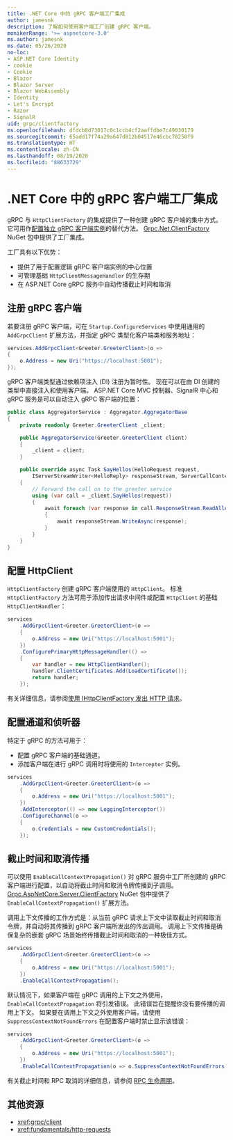 ```yaml
---
title: .NET Core 中的 gRPC 客户端工厂集成
author: jamesnk
description: 了解如何使用客户端工厂创建 gRPC 客户端。
monikerRange: '>= aspnetcore-3.0'
ms.author: jamesnk
ms.date: 05/26/2020
no-loc:
- ASP.NET Core Identity
- cookie
- Cookie
- Blazor
- Blazor Server
- Blazor WebAssembly
- Identity
- Let's Encrypt
- Razor
- SignalR
uid: grpc/clientfactory
ms.openlocfilehash: dfdcb8d73017c0c1ccb4cf2aaffdbe7c49030179
ms.sourcegitcommit: 65add17f74a29a647d812b04517e46cbc78258f9
ms.translationtype: HT
ms.contentlocale: zh-CN
ms.lasthandoff: 08/19/2020
ms.locfileid: "88633729"
---
```

# <a name="grpc-client-factory-integration-in-net-core"></a>.NET Core 中的 gRPC 客户端工厂集成

gRPC 与 `HttpClientFactory` 的集成提供了一种创建 gRPC 客户端的集中方式。 它可用作[配置独立 gRPC 客户端实例](xref:grpc/client)的替代方法。 [Grpc.Net.ClientFactory](https://www.nuget.org/packages/Grpc.Net.ClientFactory) NuGet 包中提供了工厂集成。

工厂具有以下优势：

* 提供了用于配置逻辑 gRPC 客户端实例的中心位置
* 可管理基础 `HttpClientMessageHandler` 的生存期
* 在 ASP.NET Core gRPC 服务中自动传播截止时间和取消

## <a name="register-grpc-clients"></a>注册 gRPC 客户端

若要注册 gRPC 客户端，可在 `Startup.ConfigureServices` 中使用通用的 `AddGrpcClient` 扩展方法，并指定 gRPC 类型化客户端类和服务地址：

```csharp
services.AddGrpcClient<Greeter.GreeterClient>(o =>
{
    o.Address = new Uri("https://localhost:5001");
});
```

gRPC 客户端类型通过依赖项注入 (DI) 注册为暂时性。 现在可以在由 DI 创建的类型中直接注入和使用客户端。 ASP.NET Core MVC 控制器、SignalR 中心和 gRPC 服务是可以自动注入 gRPC 客户端的位置：

```csharp
public class AggregatorService : Aggregator.AggregatorBase
{
    private readonly Greeter.GreeterClient _client;

    public AggregatorService(Greeter.GreeterClient client)
    {
        _client = client;
    }

    public override async Task SayHellos(HelloRequest request,
        IServerStreamWriter<HelloReply> responseStream, ServerCallContext context)
    {
        // Forward the call on to the greeter service
        using (var call = _client.SayHellos(request))
        {
            await foreach (var response in call.ResponseStream.ReadAllAsync())
            {
                await responseStream.WriteAsync(response);
            }
        }
    }
}
```

## <a name="configure-httpclient"></a>配置 HttpClient

`HttpClientFactory` 创建 gRPC 客户端使用的 `HttpClient`。 标准 `HttpClientFactory` 方法可用于添加传出请求中间件或配置 `HttpClient` 的基础 `HttpClientHandler`：

```csharp
services
    .AddGrpcClient<Greeter.GreeterClient>(o =>
    {
        o.Address = new Uri("https://localhost:5001");
    })
    .ConfigurePrimaryHttpMessageHandler(() =>
    {
        var handler = new HttpClientHandler();
        handler.ClientCertificates.Add(LoadCertificate());
        return handler;
    });
```

有关详细信息，请参阅[使用 IHttpClientFactory 发出 HTTP 请求](xref:fundamentals/http-requests)。

## <a name="configure-channel-and-interceptors"></a>配置通道和侦听器

特定于 gRPC 的方法可用于：

* 配置 gRPC 客户端的基础通道。
* 添加客户端在进行 gRPC 调用时将使用的 `Interceptor` 实例。

```csharp
services
    .AddGrpcClient<Greeter.GreeterClient>(o =>
    {
        o.Address = new Uri("https://localhost:5001");
    })
    .AddInterceptor(() => new LoggingInterceptor())
    .ConfigureChannel(o =>
    {
        o.Credentials = new CustomCredentials();
    });
```

## <a name="deadline-and-cancellation-propagation"></a>截止时间和取消传播

可以使用 `EnableCallContextPropagation()` 对 gRPC 服务中工厂所创建的 gRPC 客户端进行配置，以自动将截止时间和取消令牌传播到子调用。 [Grpc.AspNetCore.Server.ClientFactory](https://www.nuget.org/packages/Grpc.AspNetCore.Server.ClientFactory) NuGet 包中提供了 `EnableCallContextPropagation()` 扩展方法。

调用上下文传播的工作方式是：从当前 gRPC 请求上下文中读取截止时间和取消令牌，并自动将其传播到 gRPC 客户端所发出的传出调用。 调用上下文传播是确保复杂的嵌套 gRPC 场景始终传播截止时间和取消的一种极佳方式。

```csharp
services
    .AddGrpcClient<Greeter.GreeterClient>(o =>
    {
        o.Address = new Uri("https://localhost:5001");
    })
    .EnableCallContextPropagation();
```

默认情况下，如果客户端在 gRPC 调用的上下文之外使用，`EnableCallContextPropagation` 将引发错误。 此错误旨在提醒你没有要传播的调用上下文。 如果要在调用上下文之外使用客户端，请使用 `SuppressContextNotFoundErrors` 在配置客户端时禁止显示该错误：

```csharp
services
    .AddGrpcClient<Greeter.GreeterClient>(o =>
    {
        o.Address = new Uri("https://localhost:5001");
    })
    .EnableCallContextPropagation(o => o.SuppressContextNotFoundErrors = true);
```

有关截止时间和 RPC 取消的详细信息，请参阅 [RPC 生命周期](https://www.grpc.io/docs/guides/concepts/#rpc-life-cycle)。

## <a name="additional-resources"></a>其他资源

* <xref:grpc/client>
* <xref:fundamentals/http-requests>
